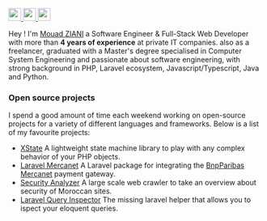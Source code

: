 <p>
  <a target="_blank" href="https://www.linkedin.com/in/mouad-ziani/">
    <img src="https://img.shields.io/badge/linkedin-%230077B5.svg?&style=for-the-badge&logo=linkedin&logoColor=white" height=25>
  </a>
  <a target="_blank" href="mailto:mouad.ziani1997@gmail.com">
    <img src="https://img.shields.io/badge/gmail-BB001B.svg?&style=for-the-badge&logo=gmail&logoColor=white" height=25>
  </a>
  <a target="_blank" href="https://twitter.com/_mouad_ziani">
    <img src="https://img.shields.io/badge/twitter-%231DA1F2.svg?&style=for-the-badge&logo=twitter&logoColor=white" height=25>
  </a>
</p>

Hey ! I'm [Mouad ZIANI](https://mouadziani.com) a Software Engineer & Full-Stack Web Developer with more than **4 years of experience** at private IT companies. also as a freelancer, graduated with a Master's degree specialised in Computer System Engineering and passionate about software engineering, with strong background in PHP, Laravel ecosystem, Javascript/Typescript, Java and Python.

### Open source projects

I spend a good amount of time each weekend working on open-source projects for a variety of different languages and frameworks. Below is a list of my favourite projects:

- [XState](https://github.com/mouadziani/xstate) A lightweight state machine library to play with any complex behavior of your PHP objects.
- [Laravel Mercanet](https://github.com/mouadziani/laravel-mercanet) A Laravel package for integrating the [BnpParibas Mercanet](https://mabanquepro.bnpparibas/fr/notre-offre-pro/comptes-cartes-et-services/solutions-d-encaissement/encaissement-internet-et-mobile/offre-e-commerce-mercanet) payment gateway.
- [Security Analyzer](https://github.com/security-analyzer/core) A large scale web crawler to take an overview about security of Moroccan sites.
- [Laravel Query Inspector](https://github.com/mouadziani/laravel-query-inspector) The missing laravel helper that allows you to ispect your eloquent queries.
